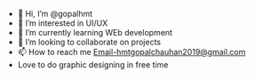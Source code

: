 - 👋 Hi, I’m @gopalhmt
- 👀 I’m interested in UI/UX
- 🌱 I’m currently learning WEb development
- 💞️ I’m looking to collaborate on projects
- 📫 How to reach me Email-hmtgopalchauhan2019@gmail.com
-  Love to do graphic designing in free time


<!---
gopalhmt/gopalhmt is a ✨ special ✨ repository because its `README.md` (this file) appears on your GitHub profile.
You can click the Preview link to take a look at your changes.
--->
